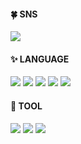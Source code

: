 #### 🍀 SNS
<a href="https://www.instagram.com/vko.rx/"><img src="https://img.shields.io/badge/Instargram-E4405F?style=flat-square&logo=Blogger&logoColor=white"/></a>
#### ✨ LANGUAGE
<img src="https://img.shields.io/badge/C-A8B9CC?style=flat-square&logo=C&logoColor=000000"/> <img src="https://img.shields.io/badge/Java-FF9E0F?style=flat-square&logo=Java&logoColor=000000"/> <img src="https://img.shields.io/badge/HTML5-E34F26?style=flat-square&logo=HTML5&logoColor=000000"/> <img src="https://img.shields.io/badge/JavaScript-F7DF1E?style=flat-square&logo=JavaScript&logoColor=000000"/> <img src="https://img.shields.io/badge/CSS3-1572B6?style=flat-square&logo=CSS3&logoColor=000000"/>
#### 🤍 TOOL
<img src="https://img.shields.io/badge/Eclipse IDE-2C225?style=flat-square&logo=Eclipse IDE&logoColor=000000"/> <img src="https://img.shields.io/badge/Visual Studio-5C2D91?style=flat-square&logo=Visual Studio&logoColor=000000"/> <img src="https://img.shields.io/badge/Visual Studio Code-007ACC?style=flat-square&logo=Visual Studio Code&logoColor=000000"/> 
